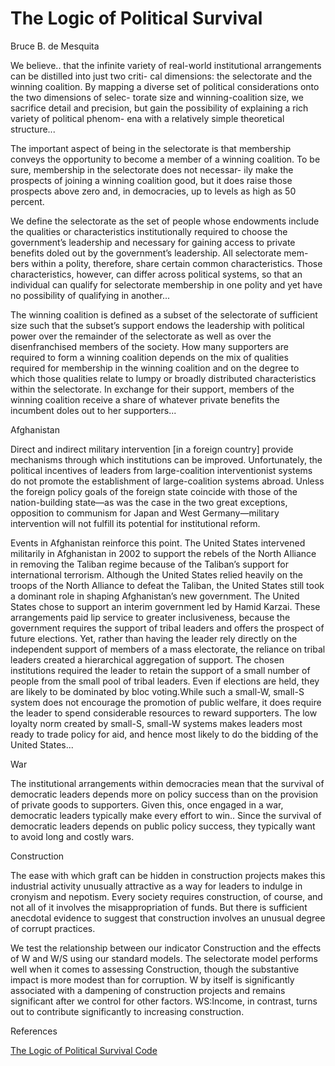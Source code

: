 # The Logic of Political Survival

Bruce B. de Mesquita

We believe.. that the infinite variety of real-world institutional
arrangements can be distilled into just two criti- cal dimensions: the
selectorate and the winning coalition. By mapping a diverse set of
political considerations onto the two dimensions of selec- torate size
and winning-coalition size, we sacrifice detail and precision, but
gain the possibility of explaining a rich variety of political phenom-
ena with a relatively simple theoretical structure...

The important aspect of being in the selectorate is that membership
conveys the opportunity to become a member of a winning coalition. To
be sure, membership in the selectorate does not necessar- ily make the
prospects of joining a winning coalition good, but it does raise those
prospects above zero and, in democracies, up to levels as high as 50
percent.

We define the selectorate as the set of people whose endowments
include the qualities or characteristics institutionally required to
choose the government’s leadership and necessary for gaining access to
private benefits doled out by the government’s leadership. All
selectorate mem- bers within a polity, therefore, share certain common
characteristics.  Those characteristics, however, can differ across
political systems, so that an individual can qualify for selectorate
membership in one polity and yet have no possibility of qualifying in
another...

The winning coalition is defined as a subset of the selectorate of
sufficient size such that the subset’s support endows the leadership
with political power over the remainder of the selectorate as well as
over the disenfranchised members of the society. How many supporters
are required to form a winning coalition depends on the mix of
qualities required for membership in the winning coalition and on the
degree to which those qualities relate to lumpy or broadly distributed
characteristics within the selectorate. In exchange for their support,
members of the winning coalition receive a share of whatever private
benefits the incumbent doles out to her supporters...

Afghanistan

Direct and indirect military intervention [in a foreign country]
provide mechanisms through which institutions can be
improved. Unfortunately, the political incentives of leaders from
large-coalition interventionist systems do not promote the
establishment of large-coalition systems abroad. Unless the foreign
policy goals of the foreign state coincide with those of the
nation-building state—as was the case in the two great exceptions,
opposition to communism for Japan and West Germany—military
intervention will not fulfill its potential for institutional reform.

Events in Afghanistan reinforce this point. The United States
intervened militarily in Afghanistan in 2002 to support the rebels of
the North Alliance in removing the Taliban regime because of the
Taliban’s support for international terrorism. Although the United
States relied heavily on the troops of the North Alliance to defeat
the Taliban, the United States still took a dominant role in shaping
Afghanistan’s new government. The United States chose to support an
interim government led by Hamid Karzai. These arrangements paid lip
service to greater inclusiveness, because the government requires the
support of tribal leaders and offers the prospect of future
elections. Yet, rather than having the leader rely directly on the
independent support of members of a mass electorate, the reliance on
tribal leaders created a hierarchical aggregation of support. The
chosen institutions required the leader to retain the support of a
small number of people from the small pool of tribal leaders. Even if
elections are held, they are likely to be dominated by bloc
voting.While such a small-W, small-S system does not encourage the
promotion of public welfare, it does require the leader to spend
considerable resources to reward supporters. The low loyalty norm
created by small-S, small-W systems makes leaders most ready to trade
policy for aid, and hence most likely to do the bidding of the United
States...

<a name='war'></a>

War

The institutional arrangements within democracies mean that the
survival of democratic leaders depends more on policy success than on
the provision of private goods to supporters. Given this, once engaged
in a war, democratic leaders typically make every effort to
win.. Since the survival of democratic leaders depends on public
policy success, they typically want to avoid long and costly wars.

Construction

The ease with which graft can be hidden in construction projects makes
this industrial activity unusually attractive as a way for leaders to
indulge in cronyism and nepotism. Every society requires construction,
of course, and not all of it involves the misappropriation of
funds. But there is sufficient anecdotal evidence to suggest that
construction involves an unusual degree of corrupt practices.

We test the relationship between our indicator Construction and the
effects of W and W/S using our standard models. The selectorate model
performs well when it comes to assessing Construction, though the
substantive impact is more modest than for corruption. W by itself is
significantly associated with a dampening of construction projects and
remains significant after we control for other factors. WS:Income, in
contrast, turns out to contribute significantly to increasing
construction.

References

[The Logic of Political Survival Code](the-logic-of-political-survival-mesquita-code.html)

